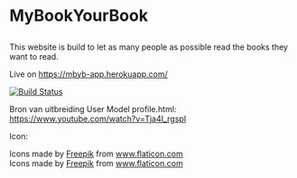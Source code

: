 # MyBookYourBook

##
This website is build to let as many people as possible read the books they want to read.

Live on https://mbyb-app.herokuapp.com/

[![Build Status](https://travis-ci.org/PeterLenting/MyBookYourBook.svg?branch=master)](https://travis-ci.org/PeterLenting/MyBookYourBook)

Bron van uitbreiding User Model profile.html: https://www.youtube.com/watch?v=Tja4I_rgspI

Icon: <div>Icons made by <a href="https://www.flaticon.com/authors/freepik" title="Freepik">Freepik</a> from <a href="https://www.flaticon.com/" title="Flaticon">www.flaticon.com</a></div>
Icons made by <a href="https://www.flaticon.com/authors/freepik" title="Freepik">Freepik</a> from <a href="https://www.flaticon.com/" title="Flaticon"> www.flaticon.com</a>